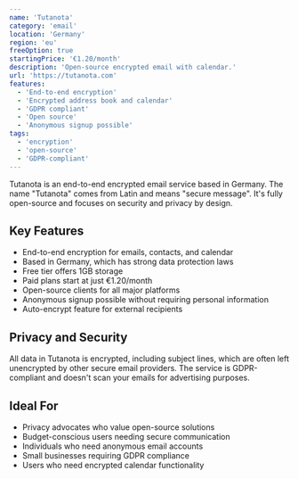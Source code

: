 ```yaml
---
name: 'Tutanota'
category: 'email'
location: 'Germany'
region: 'eu'
freeOption: true
startingPrice: '€1.20/month'
description: 'Open-source encrypted email with calendar.'
url: 'https://tutanota.com'
features:
  - 'End-to-end encryption'
  - 'Encrypted address book and calendar'
  - 'GDPR compliant'
  - 'Open source'
  - 'Anonymous signup possible'
tags:
  - 'encryption'
  - 'open-source'
  - 'GDPR-compliant'
---
```


Tutanota is an end-to-end encrypted email service based in Germany. The name "Tutanota" comes from Latin and means "secure message". It's fully open-source and focuses on security and privacy by design.

## Key Features

- End-to-end encryption for emails, contacts, and calendar
- Based in Germany, which has strong data protection laws
- Free tier offers 1GB storage
- Paid plans start at just €1.20/month
- Open-source clients for all major platforms
- Anonymous signup possible without requiring personal information
- Auto-encrypt feature for external recipients

## Privacy and Security

All data in Tutanota is encrypted, including subject lines, which are often left unencrypted by other secure email providers. The service is GDPR-compliant and doesn't scan your emails for advertising purposes.

## Ideal For

- Privacy advocates who value open-source solutions
- Budget-conscious users needing secure communication
- Individuals who need anonymous email accounts
- Small businesses requiring GDPR compliance
- Users who need encrypted calendar functionality